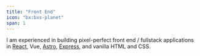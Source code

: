 ```yaml
---
title: "Front End"
icon: "bx:bxs-planet"
span: 1
---
```


I am experienced in building pixel-perfect front end / fullstack applications in [React](/work/choose-our-future), Vue, [Astro](/work/oori-website), [Express](/work/history-through-battleship), and vanilla HTML and CSS.